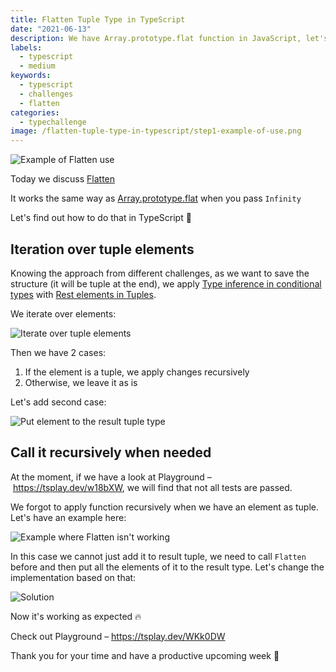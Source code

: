 ```yaml
---
title: Flatten Tuple Type in TypeScript
date: "2021-06-13"
description: We have Array.prototype.flat function in JavaScript, let's find out how to do that in TypeScript.
labels:
  - typescript
  - medium
keywords:
  - typescript
  - challenges
  - flatten
categories:
  - typechallenge
image: /flatten-tuple-type-in-typescript/step1-example-of-use.png
---
```


![Example of Flatten use](/flatten-tuple-type-in-typescript/step1-example-of-use.png)

Today we discuss [Flatten](https://github.com/type-challenges/type-challenges/blob/master/questions/459-medium-flatten/README.md)

It works the same way as [Array.prototype.flat](https://developer.mozilla.org/en-US/docs/Web/JavaScript/Reference/Global_Objects/Array/flat) when you pass `Infinity`

Let's find out how to do that in TypeScript 💪

## Iteration over tuple elements

Knowing the approach from different challenges, as we want to save the structure (it will be tuple at the end), we apply [Type inference in conditional types](https://www.typescriptlang.org/docs/handbook/release-notes/typescript-2-8.html#type-inference-in-conditional-types) with [Rest elements in Tuples](https://devblogs.microsoft.com/typescript/announcing-typescript-4-2/#non-trailing-rests).

We iterate over elements:

![Iterate over tuple elements](/flatten-tuple-type-in-typescript/step2-iterate-over-tuple.png)

Then we have 2 cases:

1. If the element is a tuple, we apply changes recursively
2. Otherwise, we leave it as is

Let's add second case:

![Put element to the result tuple type](/flatten-tuple-type-in-typescript/step3-always-put-elements-to-the-result-type.png)

## Call it recursively when needed

At the moment, if we have a look at Playground – https://tsplay.dev/w18bXW, we will find that not all tests are passed.

We forgot to apply function recursively when we have an element as tuple. Let's have an example here:

![Example where Flatten isn't working](/flatten-tuple-type-in-typescript/step4-not-applying-recursively-for-elements-which-are-tuples.png)

In this case we cannot just add it to result tuple, we need to call `Flatten` before and then put all the elements of it to the result type. Let's change the implementation based on that:

![Solution](/flatten-tuple-type-in-typescript/step5-solution.png)

Now it's working as expected 🔥

Check out Playground – https://tsplay.dev/WKk0DW

Thank you for your time and have a productive upcoming week 🚀
